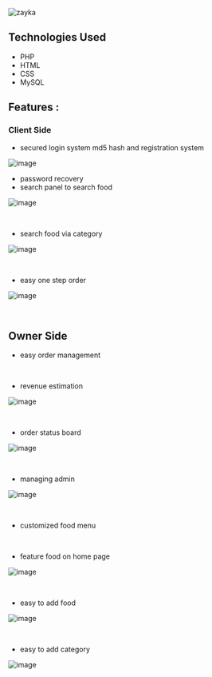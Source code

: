 ![zayka](https://github.com/kunjgit/Zayka/assets/103763618/cd656808-960b-4b0d-928b-810cfe99a883)



## Technologies Used

- PHP
- HTML
- CSS
- MySQL


## Features :

### Client Side

 - secured login system md5 hash and registration system

![image](https://user-images.githubusercontent.com/103763618/189511327-3b93ff08-6c2d-4583-b683-717b50dc65bc.png)


- password recovery
- search panel to search food

![image](https://user-images.githubusercontent.com/103763618/189511346-f71f25b5-bc59-4656-92d0-6c08ca2a648c.png)

<br>

- search food via category 

![image](https://user-images.githubusercontent.com/103763618/189511361-b0303e30-e1ef-4982-bb50-d40b6afb6428.png)

<br>

- easy one step order

![image](https://user-images.githubusercontent.com/103763618/189511378-4debf03d-007c-4d4c-b3ea-539ab56be49b.png)

<br>

## Owner Side

- easy order management

<br>

- revenue estimation 

![image](https://user-images.githubusercontent.com/103763618/189511406-dfdd99bd-4e9d-48f6-a9d0-b3013f058bf5.png)

<br>

- order status board

![image](https://user-images.githubusercontent.com/103763618/189511428-f9197dd8-298b-4036-9bbc-2dbfddd80dd5.png)

<br>

- managing admin

![image](https://user-images.githubusercontent.com/103763618/189511436-31ebb37c-ddfa-429b-b155-5404b2fa9cd9.png)

<br>

- customized food menu

<br>

- feature food on home page

![image](https://user-images.githubusercontent.com/103763618/189511486-82378fcb-73b8-4977-a686-e61b77e9014c.png)

<br>

- easy to add food 

![image](https://user-images.githubusercontent.com/103763618/189511471-6e0b80db-57ef-4b4e-89c7-04755811d380.png)

<br>

- easy to add category

![image](https://user-images.githubusercontent.com/103763618/189511454-06751136-efcf-48a3-b685-a2b981a22612.png)


